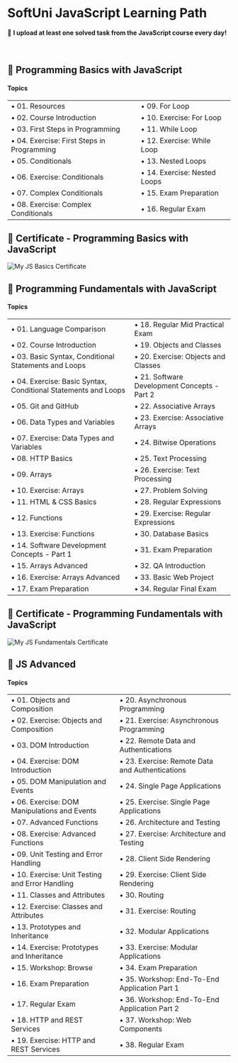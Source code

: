 # SoftUni JavaScript Learning Path

🚀 **I upload at least one solved task from the JavaScript course every day!**
<br>
<br>
<br>
## 📂 **Programming Basics with JavaScript**

#### Topics

|                                            |                              |
|--------------------------------------------|------------------------------|
| • 01. Resources                            | • 09. For Loop               |
| • 02. Course Introduction                  | • 10. Exercise: For Loop     |
| • 03. First Steps in Programming           | • 11. While Loop             |
| • 04. Exercise: First Steps in Programming | • 12. Exercise: While Loop   |
| • 05. Conditionals                         | • 13. Nested Loops           |
| • 06. Exercise: Conditionals               | • 14. Exercise: Nested Loops |
| • 07. Complex Conditionals                 | • 15. Exam Preparation       |
| • 08. Exercise: Complex Conditionals       | • 16. Regular Exam           |
 

## 📜 Certificate - Programming Basics with JavaScript

![My JS Basics Certificate](https://github.com/penevmtv/SoftUni/blob/main/js-certificates/Programming%20Basics%20-%20March%202025%20-%20Certificate.jpeg)

## 📂 **Programming Fundamentals with JavaScript**

#### Topics

|                                                                |                                              |
|----------------------------------------------------------------|----------------------------------------------|
| • 01. Language Comparison                                      | • 18. Regular Mid Practical Exam             |
| • 02. Course Introduction                                      | • 19. Objects and Classes                    |
| • 03. Basic Syntax, Conditional Statements and Loops           | • 20. Exercise: Objects and Classes          |
| • 04. Exercise: Basic Syntax, Conditional Statements and Loops | • 21. Software Development Concepts - Part 2 |
| • 05. Git and GitHub                                           | • 22. Associative Arrays                     |
| • 06. Data Types and Variables                                 | • 23. Exercise: Associative Arrays           |
| • 07. Exercise: Data Types and Variables                       | • 24. Bitwise Operations                     |
| • 08. HTTP Basics                                              | • 25. Text Processing                        |
| • 09. Arrays                                                   | • 26. Exercise: Text Processing              |
| • 10. Exercise: Arrays                                         | • 27. Problem Solving                        |
| • 11. HTML & CSS Basics                                        | • 28. Regular Expressions                    |
| • 12. Functions                                                | • 29. Exercise: Regular Expressions          |
| • 13. Exercise: Functions                                      | • 30. Database Basics                        |
| • 14. Software Development Concepts - Part 1                   | • 31. Exam Preparation                       |
| • 15. Arrays Advanced                                          | • 32. QA Introduction                        |
| • 16. Exercise: Arrays Advanced                                | • 33. Basic Web Project                      |
| • 17. Exam Preparation                                         | • 34. Regular Final Exam                     |


## 📜 Certificate - Programming Fundamentals with JavaScript

![My JS Fundamentals Certificate](https://github.com/penevmtv/SoftUni/blob/main/js-certificates/Programming%20Fundamentals%20with%20JavaScript%20-%20May%202025%20-%20Certificate.jpeg)

## 📂 **JS Advanced**

#### Topics

|                                                                |                                                 |
|----------------------------------------------------------------|-------------------------------------------------|
| • 01. Objects and Composition                                  | • 20. Asynchronous Programming                  |
| • 02. Exercise: Objects and Composition                        | • 21. Exercise: Asynchronous Programming        |
| • 03. DOM Introduction                                         | • 22. Remote Data and Authentications           |
| • 04. Exercise: DOM Introduction                               | • 23. Exercise: Remote Data and Authentications |
| • 05. DOM Manipulation and Events                              | • 24. Single Page Applications                  |
| • 06. Exercise: DOM Manipulations and Events                   | • 25. Exercise: Single Page Applications        |
| • 07. Advanced Functions                                       | • 26. Architecture and Testing                  |
| • 08. Exercise: Advanced Functions                             | • 27. Exercise: Architecture and Testing        |
| • 09. Unit Testing and Error Handling                          | • 28. Client Side Rendering                     |
| • 10. Exercise: Unit Testing and Error Handling                | • 29. Exercise: Client Side Rendering           |
| • 11. Classes and Attributes                                   | • 30. Routing                                   |
| • 12. Exercise: Classes and Attributes                         | • 31. Exercise: Routing                         |
| • 13. Prototypes and Inheritance                               | • 32. Modular Applications                      |
| • 14. Exercise: Prototypes and Inheritance                     | • 33. Exercise: Modular Applications            |
| • 15. Workshop: Browse                                         | • 34. Exam Preparation                          |
| • 16. Exam Preparation                                         | • 35. Workshop: End-To-End Application Part 1   |
| • 17. Regular Exam                                             | • 36. Workshop: End-To-End Application Part 2   |
| • 18. HTTP and REST Services                                   | • 37. Workshop: Web Components                  |
| • 19. Exercise: HTTP and REST Services                         | • 38. Regular Exam                              |
